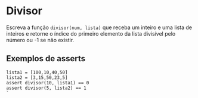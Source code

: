 # Divisor

Escreva a função `divisor(num, lista)` que receba um inteiro e
uma lista de inteiros e retorne o índice do primeiro elemento
da lista divisível pelo número ou -1 se não existir.

## Exemplos de asserts

```
lista1 = [100,10,40,50]
lista2 = [3,15,50,23,5]
assert divisor(10, lista1) == 0
assert divisor(5, lista2) == 1
`